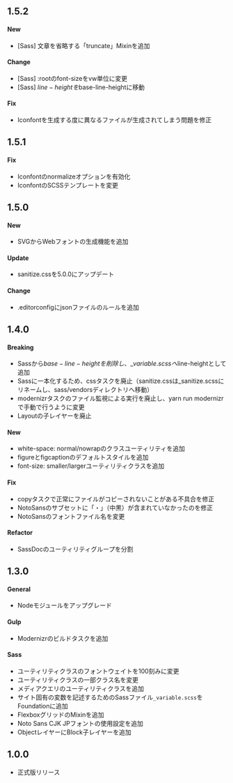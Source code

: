## 1.5.2

#### New
- [Sass] 文章を省略する「truncate」Mixinを追加

#### Change
- [Sass] :rootのfont-sizeをvw単位に変更
- [Sass] $line-heightを$base-line-heightに移動

#### Fix
- Iconfontを生成する度に異なるファイルが生成されてしまう問題を修正

## 1.5.1

#### Fix
- Iconfontのnormalizeオプションを有効化
- IconfontのSCSSテンプレートを変更

## 1.5.0

#### New
- SVGからWebフォントの生成機能を追加

#### Update
- sanitize.cssを5.0.0にアップデート

#### Change
- .editorconfigにjsonファイルのルールを追加

## 1.4.0

#### Breaking
- Sassから$base-line-heightを削除し、\_variable.scssへ$line-heightとして追加
- Sassに一本化するため、cssタスクを廃止（sanitize.cssは_sanitize.scssにリネームし、sass/vendorsディレクトリへ移動）
- modernizrタスクのファイル監視による実行を廃止し、yarn run modernizrで手動で行うように変更
- Layoutの子レイヤーを廃止

#### New
- white-space: normal/nowrapのクラスユーティリティを追加
- figureとfigcaptionのデフォルトスタイルを追加
- font-size: smaller/largerユーティリティクラスを追加

#### Fix
- copyタスクで正常にファイルがコピーされないことがある不具合を修正
- NotoSansのサブセットに「・」（中黒）が含まれていなかったのを修正
- NotoSansのフォントファイル名を変更

#### Refactor
- SassDocのユーティリティグループを分割

## 1.3.0

#### General

- Nodeモジュールをアップグレード

#### Gulp

- Modernizrのビルドタスクを追加

#### Sass

- ユーティリティクラスのフォントウェイトを100刻みに変更
- ユーティリティクラスの一部クラス名を変更
- メディアクエリのユーティリティクラスを追加
- サイト固有の変数を記述するためのSassファイル`_variable.scss`をFoundationに追加
- FlexboxグリッドのMixinを追加
- Noto Sans CJK JPフォントの使用設定を追加
- ObjectレイヤーにBlock子レイヤーを追加

## 1.0.0

- 正式版リリース
